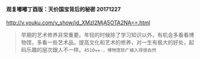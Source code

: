 #### 观复嘟嘟丁酉版：天价国宝背后的秘密 20171227
http://v.youku.com/v_show/id_XMzI2MjA5OTA2NA==.html
>早期的艺术修养非常重要。年轻的时候除了学习知识以外，有机会多看看博物馆，多看一些艺术品。提高文化和艺术的修养，对一生有极大的好处，起码乐趣的层次跟人不一样。`4510★★☆，博物馆软广植入得很自然`
